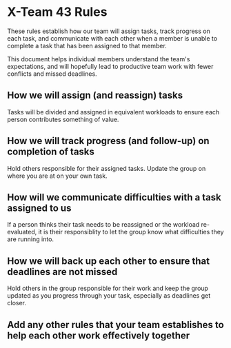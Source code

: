 # X-Team 43 Rules

These rules establish how our team will assign tasks,
track progress on each task, and communicate with each other 
when a member is unable to complete a task that has been assigned to that member.

This document helps individual members understand the team's expectations,
and will hopefully lead to productive team work with fewer conflicts
and missed deadlines.

## How we will assign (and reassign) tasks
Tasks will be divided and assigned in equivalent workloads to ensure each person contributes something of value. 


## How we will track progress (and follow-up) on completion of tasks
Hold others responsible for their assigned tasks.  Update the group on where you are at on your own task. 


## How will we communicate difficulties with a task assigned to us
If a person thinks their task needs to be reassigned or the workload re-evaluated, it is their responsiblity to let the group know what difficulties they are running into.  


## How we will back up each other to ensure that deadlines are not missed
Hold others in the group responsible for their work and keep the group updated as you progress through your task, especially as deadlines get closer.


## Add any other rules that your team establishes to help each other work effectively together



